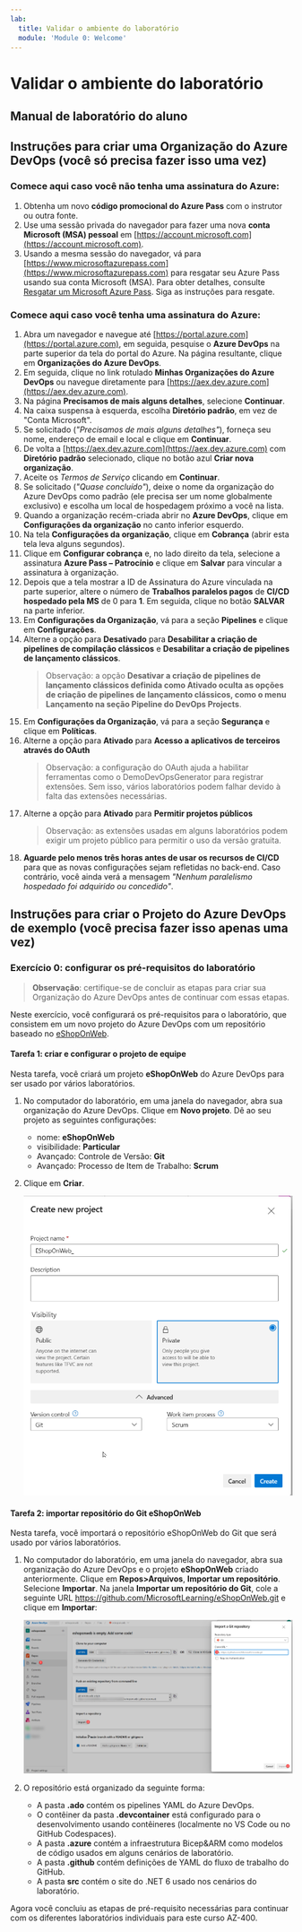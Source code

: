 ```yaml
---
lab:
  title: Validar o ambiente do laboratório
  module: 'Module 0: Welcome'
---
```


# Validar o ambiente do laboratório

## Manual de laboratório do aluno

## Instruções para criar uma Organização do Azure DevOps (você só precisa fazer isso uma vez)

### Comece aqui caso você não tenha uma assinatura do Azure:
1. Obtenha um novo **código promocional do Azure Pass** com o instrutor ou outra fonte.
1. Use uma sessão privada do navegador para fazer uma nova **conta Microsoft (MSA) pessoal** em [https://account.microsoft.com](https://account.microsoft.com).
1. Usando a mesma sessão do navegador, vá para [https://www.microsoftazurepass.com](https://www.microsoftazurepass.com) para resgatar seu Azure Pass usando sua conta Microsoft (MSA). Para obter detalhes, consulte [Resgatar um Microsoft Azure Pass](https://www.microsoftazurepass.com/Home/HowTo?Length=5). Siga as instruções para resgate.

### Comece aqui caso você tenha uma assinatura do Azure:

1. Abra um navegador e navegue até [https://portal.azure.com](https://portal.azure.com), em seguida, pesquise o **Azure DevOps** na parte superior da tela do portal do Azure. Na página resultante, clique em **Organizações do Azure DevOps**.
1. Em seguida, clique no link rotulado **Minhas Organizações do Azure DevOps** ou navegue diretamente para [https://aex.dev.azure.com](https://aex.dev.azure.com).
1. Na página **Precisamos de mais alguns detalhes**, selecione **Continuar**.
1. Na caixa suspensa à esquerda, escolha **Diretório padrão**, em vez de "Conta Microsoft".
1. Se solicitado (*"Precisamos de mais alguns detalhes"*), forneça seu nome, endereço de email e local e clique em **Continuar**.
1. De volta a [https://aex.dev.azure.com](https://aex.dev.azure.com) com **Diretório padrão** selecionado, clique no botão azul **Criar nova organização**.
1. Aceite os *Termos de Serviço* clicando em **Continuar**.
1. Se solicitado (*"Quase concluído"*), deixe o nome da organização do Azure DevOps como padrão (ele precisa ser um nome globalmente exclusivo) e escolha um local de hospedagem próximo a você na lista.
1. Quando a organização recém-criada abrir no **Azure DevOps**, clique em **Configurações da organização** no canto inferior esquerdo.
1. Na tela **Configurações da organização**, clique em **Cobrança** (abrir esta tela leva alguns segundos).
1. Clique em **Configurar cobrança** e, no lado direito da tela, selecione a assinatura **Azure Pass – Patrocínio** e clique em **Salvar** para vincular a assinatura à organização.
1. Depois que a tela mostrar a ID de Assinatura do Azure vinculada na parte superior, altere o número de **Trabalhos paralelos pagos** de **CI/CD hospedado pela MS** de 0 para **1**. Em seguida, clique no botão **SALVAR** na parte inferior.
1. Em **Configurações da Organização**, vá para a seção **Pipelines** e clique em **Configurações**.
1. Alterne a opção para **Desativado** para **Desabilitar a criação de pipelines de compilação clássicos** e **Desabilitar a criação de pipelines de lançamento clássicos**.
    > Observação: a opção **Desativar a criação de pipelines de lançamento clássicos definida como **Ativado** oculta as opções de criação de pipelines de lançamento clássicos, como o menu **Lançamento** na seção **Pipeline** do DevOps Projects**.
1. Em **Configurações da Organização**, vá para a seção **Segurança** e clique em **Políticas**.
1. Alterne a opção para **Ativado** para **Acesso a aplicativos de terceiros através do OAuth**
    > Observação: a configuração do OAuth ajuda a habilitar ferramentas como o DemoDevOpsGenerator para registrar extensões. Sem isso, vários laboratórios podem falhar devido à falta das extensões necessárias.
1. Alterne a opção para **Ativado** para **Permitir projetos públicos**
    > Observação: as extensões usadas em alguns laboratórios podem exigir um projeto público para permitir o uso da versão gratuita.
1. **Aguarde pelo menos três horas antes de usar os recursos de CI/CD** para que as novas configurações sejam refletidas no back-end. Caso contrário, você ainda verá a mensagem *"Nenhum paralelismo hospedado foi adquirido ou concedido"*.

## Instruções para criar o Projeto do Azure DevOps de exemplo (você precisa fazer isso apenas uma vez)

### Exercício 0: configurar os pré-requisitos do laboratório

> **Observação**: certifique-se de concluir as etapas para criar sua Organização do Azure DevOps antes de continuar com essas etapas.

Neste exercício, você configurará os pré-requisitos para o laboratório, que consistem em um novo projeto do Azure DevOps com um repositório baseado no [eShopOnWeb](https://github.com/MicrosoftLearning/eShopOnWeb).

#### Tarefa 1: criar e configurar o projeto de equipe

Nesta tarefa, você criará um projeto **eShopOnWeb** do Azure DevOps para ser usado por vários laboratórios.

1. No computador do laboratório, em uma janela do navegador, abra sua organização do Azure DevOps. Clique em **Novo projeto**. Dê ao seu projeto as seguintes configurações:
    - nome: **eShopOnWeb**
    - visibilidade: **Particular**
    - Avançado: Controle de Versão: **Git**
    - Avançado: Processo de Item de Trabalho: **Scrum**

2. Clique em **Criar**.

    ![Criar Projeto](images/create-project.png)

#### Tarefa 2: importar repositório do Git eShopOnWeb

Nesta tarefa, você importará o repositório eShopOnWeb do Git que será usado por vários laboratórios.

1. No computador do laboratório, em uma janela do navegador, abra sua organização do Azure DevOps e o projeto **eShopOnWeb** criado anteriormente. Clique em **Repos>Arquivos**, **Importar um repositório**. Selecione **Importar**. Na janela **Importar um repositório do Git**, cole a seguinte URL https://github.com/MicrosoftLearning/eShopOnWeb.git e clique em **Importar**:

    ![Importar repositório](images/import-repo.png)

2. O repositório está organizado da seguinte forma:
    - A pasta **.ado** contém os pipelines YAML do Azure DevOps.
    - O contêiner da pasta **.devcontainer** está configurado para o desenvolvimento usando contêineres (localmente no VS Code ou no GitHub Codespaces).
    - A pasta **.azure** contém a infraestrutura Bicep&ARM como modelos de código usados em alguns cenários de laboratório.
    - A pasta **.github** contém definições de YAML do fluxo de trabalho do GitHub.
    - A pasta **src** contém o site do .NET 6 usado nos cenários do laboratório.

Agora você concluiu as etapas de pré-requisito necessárias para continuar com os diferentes laboratórios individuais para este curso AZ-400.
